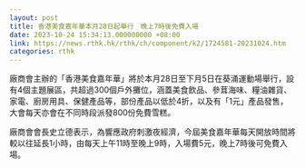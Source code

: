 ```yaml
---
layout: post
title: 香港美食嘉年華本月28日起舉行　晚上7時後免費入場
date: 2023-10-24 15:34:13.000000000 +08:00
link: https://news.rthk.hk/rthk/ch/component/k2/1724581-20231024.htm
categories: rthk
---
```


廠商會主辦的「香港美食嘉年華」將於本月28日至下月5日在葵涌運動場舉行，設有4個主題展區，共超過300個戶外攤位，涵蓋美食飲品、參茸海味、糧油雜貨、家電、廚房用具、保健產品等，部份產品以低於4折，以及有「1元」產品發售，大會每天亦會在不同時段派發800份免費雪糕。

廠商會會長史立德表示，為響應政府刺激夜經濟，今屆美食嘉年華每天開放時間將較以往延長1小時，由每天上午11時至晚上9時，入場費5元，晚上7時後可免費入場。
